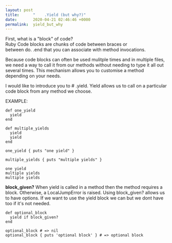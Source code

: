 ```yaml
---
layout: post
title:      "    .Yield (but why?)"
date:       2020-04-21 02:46:46 +0000
permalink:  yield_but_why
---
```



First, what is a "block" of code?  
Ruby Code blocks are chunks of code between braces or  
between do. .end that you can associate with method invocations.

Because code blocks can often be used mulitple times and in multiple files, we need a way to call it from our methods without needing to type it all out several times. This mechanism allows you to customise a method depending on your needs.

I would like to introduce you to # .yield.  Yield allows us to call on a particular code block from any method we choose.

EXAMPLE:

```
def one_yield
  yield
end

def multiple_yields
  yield
  yield
end

one_yield { puts "one yield" }

multiple_yields { puts "multiple yields" }
```
```
one yield
multiple yields
multiple yields
```

**block_given?**
When yield is called in a method then the method requires a block. Otherwise, a LocalJumpError is raised. Using block_given? allows us to have options.  If we want to use the yield block we can but we dont have too if it's not needed.

```
def optional_block
  yield if block_given?
end

optional_block # => nil
optional_block { puts 'optional block' } # => optional block
```



